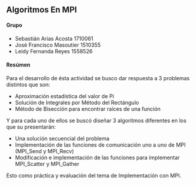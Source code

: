 
## Algoritmos En MPI

#### Grupo
+ Sebastián Arias Acosta									1710061
+ José Francisco Masoutier								1510355
+ Leidy Fernanda Reyes									  1558526

#### Resúmen
Para el desarrollo de ésta actividad se busco dar respuesta a 3 problemas distintos que son:
+ Aproximación estadística del valor de Pi
+ Solución de Integrales por Método del Rectángulo
+ Método de Bisección para encontrar raíces de una función

Y para cada uno de ellos se buscó diseñar 3 algoritmos diferentes en los que su presentarán:
+ Una solución secuencial del problema
+ Implementación de las funciones de comunicación uno a uno de MPI (MPI_Send y MPI_Recv)
+ Modificación e implementación de las funciones para implementar MPI_Scatter y MPI_Gather

Esto como práctica y evaluación del tema de Implementación con MPI.
